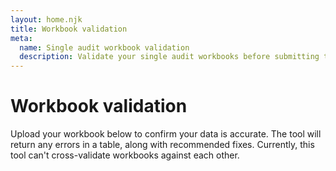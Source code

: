 ```yaml
---
layout: home.njk
title: Workbook validation
meta:
  name: Single audit workbook validation
  description: Validate your single audit workbooks before submitting them to the FAC.
---
```


# Workbook validation

Upload your workbook below to confirm your data is accurate. The tool will return any errors in a table, along with recommended fixes. Currently, this tool can't cross-validate workbooks against each other.